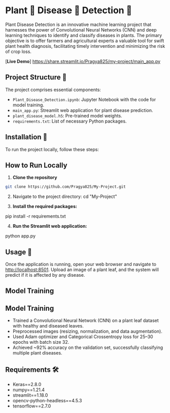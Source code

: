 # Plant 🌱 Disease 🐛 Detection 🔎

Plant Disease Detection is an innovative machine learning project that harnesses the power of Convolutional Neural Networks (CNN) and deep learning techniques to identify and classify diseases in plants. The primary objective is to offer farmers and agricultural experts a valuable tool for swift plant health diagnosis, facilitating timely intervention and minimizing the risk of crop loss.

[**Live Demo**] https://share.streamlit.io/Pragya825/my-project/main_app.py


## Project Structure 📂

The project comprises essential components:

- `Plant_Disease_Detection.ipynb`: Jupyter Notebook with the code for model training.
- `main_app.py`: Streamlit web application for plant disease prediction.
- `plant_disease_model.h5`: Pre-trained model weights.
- `requirements.txt`: List of necessary Python packages.

## Installation 🚀

To run the project locally, follow these steps:

## How to Run Locally

1. **Clone the repository**
```bash
git clone https://github.com/Pragya825/My-Project.git

```

2. Navigate to the project directory:
cd "My-Project"



3. **Install the required packages:**

pip install -r requirements.txt


4. **Run the Streamlit web application:**

python app.py


## Usage 🌿

Once the application is running, open your web browser and navigate to [http://localhost:8501](http://localhost:8501). Upload an image of a plant leaf, and the system will predict if it is affected by any disease.

## Model Training

## Model Training

- Trained a Convolutional Neural Network (CNN) on a plant leaf dataset with healthy and diseased leaves.  
- Preprocessed images (resizing, normalization, and data augmentation).  
- Used Adam optimizer and Categorical Crossentropy loss for 25–30 epochs with batch size 32.  
- Achieved ~92% accuracy on the validation set, successfully classifying multiple plant diseases.
 


## Requirements 🛠️

- Keras==2.8.0
- numpy==1.21.4
- streamlit==1.18.0
- opencv-python-headless==4.5.3
- tensorflow==2.7.0
